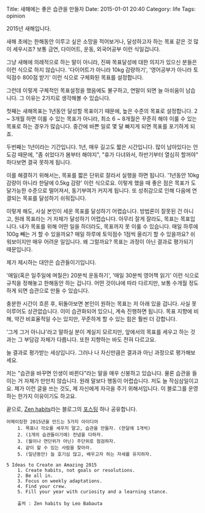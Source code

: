 
Title: 새해에는 좋은 습관을 만들자
Date: 2015-01-01 20:40
Category: life
Tags: opinion

2015년 새해입니다. 

새해 초에는 한해동안 이루고 싶은 소망을 적어보거나, 달성하고자 하는 목표 같은 것 많이 세우시죠? 보통 금연, 다이어트, 운동, 외국어공부 이런 식일겁니다.

그냥 새해에 의례적으로 하는 말이 아니라, 진짜 목표달성에 대한 의지가 있으신 분들은 이런 식으로 하지 않습니다. '다이어트가 아니라 10kg 감량하기', '영어공부가 아니라 토익점수 800점 받기' 이런 식으로 구체화된 목표를 설정합니다.

그런데 이렇게 구체적인 목표설정을 했음에도 불구하고, 연말이 되면 늘 아쉬움이 남습니다. 그 이유는 2가지로 생각해볼 수 있습니다.

첫째는 새해목표는 1년동안 달성할 목표이기 때문에, 높은 수준의 목표로 설정합니다. 2 ~ 3개월 하면 이룰 수 있는 목표가 아니라, 최소 6 ~ 8개월은 꾸준히 해야 이룰 수 있는 목표로 하는 경우가 많습니다. 중간에 바쁜 일로 몇 달 빠지게 되면 목표를 포기하게 되죠. 

두번째는 1년이라는 기간입니다.  1년, 매우 길고도 짧은 시간입니다. 많이 남아있다는 안도감 때문에, "좀 쉬었다가 봄부터 해야지", "휴가 다녀와서, 하반기부터 열심히 할꺼야" 하다보면 결국 못하게 됩니다.

이를 해결하기 위해서는, 목표를 짧은 단위로 잘라서 실행을 하면 됩니다. '1년동안 10kg 감량이 아니라 한달에 0.5kg 감량' 이런 식으로요. 이렇게 했을 때 좋은 점은 목표가 도달가능한 수준으로 떨어져서, 동기부여가 커지게 됩니다. 또 성취감으로 인해 다음에 연결되는 목표를 달성하기 쉬워집니다.

이렇게 해도, 사실 본인이 세운 목표를 달성하기 어렵습니다. 방법론이 잘못된 건 아니고, 원래 목표라는 거 자체가 달성하기 어렵습니다. 아무리 잘게 잘라도, 목표는 목표입니다. 내가 목표를 위해 어떤 일을 하더라도, 목표까지 못 이룰 수 있습니다. 매일 하루에 100g 빼는 거 할 수 있을까요? 매일 하루에 토익점수 1점씩 올리기 할 수 있을까요? 쉬워보이지만 매우 어려운 일입니다. 왜 그럴까요? 목표는 과정이 아닌 결과로 평가되기 때문입니다.

제가 제시하는 대안은 습관들이기입니다.

'매일(혹은 일주일에 며칠은) 20분씩 운동하기', '매일 30분씩 영어책 읽기' 이런 식으로 규칙을 정해놓고 한해동안 하는 겁니다. 어떤 것이냐에 따라 다르지만, 보통 수개월 정도 하게 되면 습관으로 만들 수 있습니다. 

충분한 시간이 흐른 후, 뒤돌아보면 본인이 원하는 목표는 저 아래 있을 겁니다. 사실 못 이루어도 상관없습니다. 이미 습관화되어 있으니, 계속 진행하면 됩니다. 목표 지향에 비해, 약간 비효율적일 수는 있지만, 꾸준하게 할 수 있는 힘은 훨씬 더 강합니다. 

'그게 그거 아니냐'라고 말하실 분이 계실지 모르지만, 앞에서의 목표를 세우고 하는 것과는 그 부담감 자체가 다릅니다. 또한 지향하는 바도 전혀 다르고요. 

늘 결과로 평가받는 세상입니다. 그러나 나 자신만큼은 결과과 아닌 과정으로 평가해보세요. 

저는 "습관을 바꾸면 인생이 바뀐다"라는 말을 매우 신봉하고 있습니다. 물론 습관을 들이는 거 자체가 만만치 않습니다. 원래 말보다 행동이 어렵습니다. 저도 늘 작심삼일이고요. 제가 이런 글을 쓰는 것도, 제 자신에게 자극을 주기 위해서입니다. 이 블로그를 운영하는 한가지 이유이기도 하고요.  

끝으로, [Zen habits][1]라는 블로그의 [포스팅][2] 하나 공유합니다.

	어메이징한 2015년을 만드는 5가지 아이디어
		1. 목표나 각오를 세우지 말고, 습관을 만들자. (한달에 1개씩)
		2. (1개의 습관들이기에) 전념을 다하자.
		3. (월이나 연단위가 아닌) 주단위로 점검하자. 
		4. 같이 할 수 있는 사람을 찾아라.
		5. (일년동안) 늘 호기심 많고, 배우고자 하는 자세를 유지하자.

	5 Ideas to Create an Amazing 2015
		1. Create habits, not goals or resolutions.
		2. Be all in. 
		3. Focus on weekly adaptations. 
		4. Find your crew. 
		5. Fill your year with curiosity and a learning stance.
		
		출처 : Zen habits by Leo Babauta

[1]: http://zenhabits.net
[2]: http://zenhabits.net/amazing-2015/